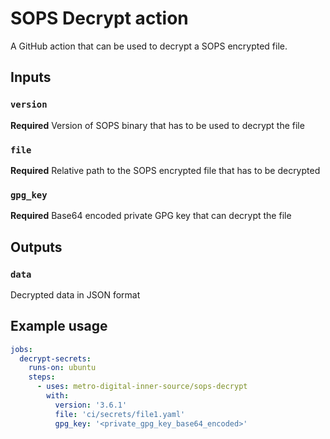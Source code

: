 # SOPS Decrypt action

A GitHub action that can be used to decrypt a SOPS encrypted file.

## Inputs

### `version`

**Required** Version of SOPS binary that has to be used to decrypt the file

### `file`

**Required** Relative path to the SOPS encrypted file that has to be decrypted

### `gpg_key`

**Required** Base64 encoded private GPG key that can decrypt the file

## Outputs

### `data`

Decrypted data in JSON format

## Example usage

```yaml
jobs:
  decrypt-secrets:
    runs-on: ubuntu
    steps:
      - uses: metro-digital-inner-source/sops-decrypt
        with:
          version: '3.6.1'
          file: 'ci/secrets/file1.yaml'
          gpg_key: '<private_gpg_key_base64_encoded>'
```
